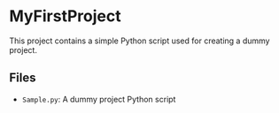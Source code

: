 # MyFirstProject

This project contains a simple Python script used for creating a dummy project.

## Files
- `Sample.py`: A dummy project Python script 

